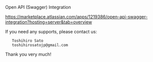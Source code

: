 Open API (Swagger) Integration 

https://marketplace.atlassian.com/apps/1219386/open-api-swagger-integration?hosting=server&tab=overview


If you need any supports, please contact us: 

       Toshihiro Sato
       toshihirosatojp@gmail.com
       
Thank you very much!
